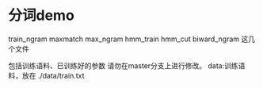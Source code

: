 # 分词demo
train_ngram
maxmatch
max_ngram
hmm_train
hmm_cut
biward_ngram
这几个文件

包括训练语料、已训练好的参数
请勿在master分支上进行修改。
data:训练语料，放在 ./data/train.txt
